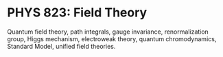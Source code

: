 # PHYS 823: Field Theory

Quantum field theory, path integrals, gauge invariance, renormalization group, Higgs mechanism, electroweak theory, quantum chromodynamics, Standard Model, unified field theories.